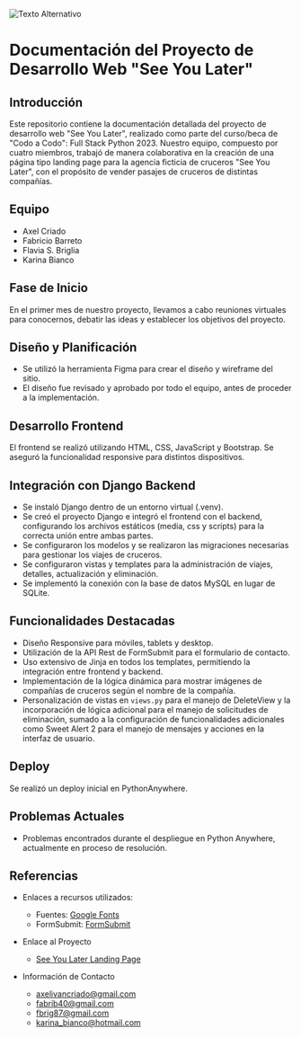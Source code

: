 ![Texto Alternativo](https://res.cloudinary.com/dciovdqaf/image/upload/v1702669538/Portada_smogaf.png)

# Documentación del Proyecto de Desarrollo Web "See You Later"

## Introducción
Este repositorio contiene la documentación detallada del proyecto de desarrollo web "See You Later", realizado como parte del curso/beca de "Codo a Codo": Full Stack Python 2023. Nuestro equipo, compuesto por cuatro miembros, trabajó de manera colaborativa en la creación de una página tipo landing page para la agencia ficticia de cruceros "See You Later", con el propósito de vender pasajes de cruceros de distintas compañías.

## Equipo
- Axel Criado
- Fabricio Barreto
- Flavia S. Briglia
- Karina Bianco

## Fase de Inicio
En el primer mes de nuestro proyecto, llevamos a cabo reuniones virtuales para conocernos, debatir las ideas y establecer los objetivos del proyecto.

## Diseño y Planificación
- Se utilizó la herramienta Figma para crear el diseño y wireframe del sitio.
- El diseño fue revisado y aprobado por todo el equipo, antes de proceder a la implementación.

## Desarrollo Frontend
El frontend se realizó utilizando HTML, CSS, JavaScript y Bootstrap. Se aseguró la funcionalidad responsive para distintos dispositivos.

## Integración con Django Backend
- Se instaló Django dentro de un entorno virtual (.venv).
- Se creó el proyecto Django e integró el frontend con el backend, configurando los archivos estáticos (media, css y scripts) para la correcta unión entre ambas partes.
- Se configuraron los modelos y se realizaron las migraciones necesarias para gestionar los viajes de cruceros.
- Se configuraron vistas y templates para la administración de viajes, detalles, actualización y eliminación.
- Se implementó la conexión con la base de datos MySQL en lugar de SQLite.


## Funcionalidades Destacadas
- Diseño Responsive para móviles, tablets y desktop.
- Utilización de la API Rest de FormSubmit para el formulario de contacto.
- Uso extensivo de Jinja en todos los templates, permitiendo la integración entre frontend y backend.
- Implementación de la lógica dinámica para mostrar imágenes de compañías de cruceros según el nombre de la compañía.
- Personalización de vistas en `views.py` para el manejo de DeleteView y la incorporación de lógica adicional para el manejo de solicitudes de eliminación, sumado a la configuración de funcionalidades adicionales como Sweet Alert 2 para el manejo de mensajes y acciones en la interfaz de usuario.


## Deploy
Se realizó un deploy inicial en PythonAnywhere.


## Problemas Actuales
- Problemas encontrados durante el despliegue en Python Anywhere, actualmente en proceso de resolución.


## Referencias

- Enlaces a recursos utilizados:
    - Fuentes: [Google Fonts](https://fonts.googleapis.com/css2?family=Inika&display=swap)
    - FormSubmit: [FormSubmit](https://formsubmit.co/)

- Enlace al Proyecto

    - [See You Later Landing Page](https://kbianco.pythonanywhere.com/)
    
- Información de Contacto
    - axelivancriado@gmail.com
    - fabrib40@gmail.com
    - fbrig87@gmail.com
    - karina_bianco@hotmail.com
